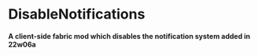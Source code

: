 # DisableNotifications
#### A client-side fabric mod which disables the notification system added in 22w06a
